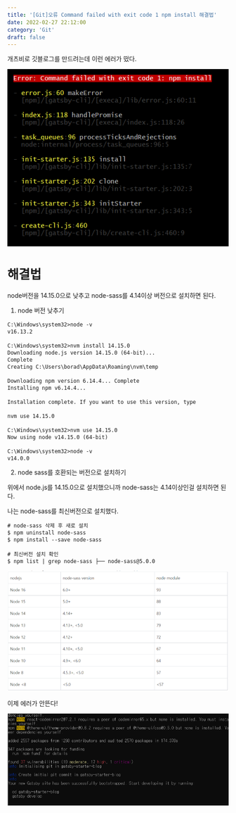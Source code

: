 ```yaml
---
title: '[Git]오류 Command failed with exit code 1 npm install 해결법'
date: 2022-02-27 22:12:00
category: 'Git'
draft: false
---
```


개츠비로 깃블로그를 만드려는데 이런 에러가 떴다.

![img](./images/220227_01.png)

# 해결법

node버전을 14.15.0으로 낮추고 node-sass를 4.14이상 버전으로 설치하면 된다.

1. node 버전 낮추기

```
C:\Windows\system32>node -v
v16.13.2

C:\Windows\system32>nvm install 14.15.0
Downloading node.js version 14.15.0 (64-bit)...
Complete
Creating C:\Users\borad\AppData\Roaming\nvm\temp

Downloading npm version 6.14.4... Complete
Installing npm v6.14.4...

Installation complete. If you want to use this version, type

nvm use 14.15.0

C:\Windows\system32>nvm use 14.15.0
Now using node v14.15.0 (64-bit)

C:\Windows\system32>node -v
v14.0.0
```

2. node sass를 호환되는 버전으로 설치하기

위에서 node.js를 14.15.0으로 설치했으니까 node-sass는 4.14이상인걸 설치하면 된다.

나는 node-sass를 최신버전으로 설치했다.

```
# node-sass 삭제 후 새로 설치 
$ npm uninstall node-sass 
$ npm install --save node-sass 

# 최신버전 설치 확인 
$ npm list | grep node-sass ├── node-sass@5.0.0
```

![img](./images/220227_02.png)

이제 에러가 안뜬다!

![img](./images/220227_03.png)
